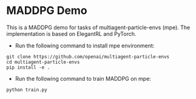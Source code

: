 # MADDPG Demo
This is a MADDPG demo for tasks of multiagent-particle-envs (mpe). The implementation is based on ElegantRL and PyTorch.
- Run the following command to install mpe environment:
```
git clone https://github.com/openai/multiagent-particle-envs
cd multiagent-particle-envs
pip install -e .
```

- Run the following command to train MADDPG on mpe:
```
python train.py
```

